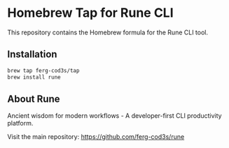 # Homebrew Tap for Rune CLI

This repository contains the Homebrew formula for the Rune CLI tool.

## Installation

```bash
brew tap ferg-cod3s/tap
brew install rune
```

## About Rune

Ancient wisdom for modern workflows - A developer-first CLI productivity platform.

Visit the main repository: https://github.com/ferg-cod3s/rune

